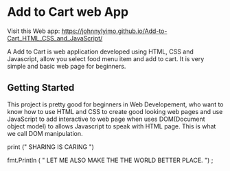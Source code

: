 # Add to Cart web App
Visit this Web app:  https://johnnylyimo.github.io/Add-to-Cart_HTML_CSS_and_JavaScript/

A Add to Cart is web application developed using HTML, CSS and Javascript, allow you select food menu item and add to cart. It is very simple and basic web page for beginners.

## Getting Started
This project is pretty good for beginners in Web Developement, who want to know how to use HTML and CSS to create good looking web pages and use JavaScript to add interactive to web page when uses DOM(Document object model) to allows Javascript to speak with HTML page. This is what we call DOM manipulation.

print (" SHARING IS CARING ")

fmt.Println ( " LET ME ALSO MAKE THE THE WORLD BETTER PLACE. ") ;

